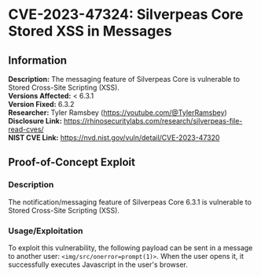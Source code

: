 # CVE-2023-47324: Silverpeas Core Stored XSS in Messages

## Information
**Description:** The messaging feature of Silverpeas Core is vulnerable to Stored Cross-Site Scripting (XSS). <br> 
**Versions Affected:** < 6.3.1 <br> 
**Version Fixed:** 6.3.2  <br> 
**Researcher:** Tyler Ramsbey (https://youtube.com/@TylerRamsbey)  
**Disclosure Link:** https://rhinosecuritylabs.com/research/silverpeas-file-read-cves/  
**NIST CVE Link:** https://nvd.nist.gov/vuln/detail/CVE-2023-47320  

## Proof-of-Concept Exploit
### Description
The notification/messaging feature of Silverpeas Core 6.3.1 is vulnerable to Stored Cross-Site Scripting (XSS).  

### Usage/Exploitation
To exploit this vulnerability, the following payload can be sent in a message to another user: ```<img/src/onerror=prompt(1)>```. When the user opens it, it successfully executes Javascript in the user's browser. 
